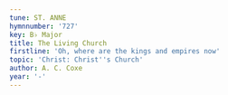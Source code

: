 ```yaml
---
tune: ST. ANNE
hymnnumber: '727'
key: B♭ Major
title: The Living Church
firstline: 'Oh, where are the kings and empires now'
topic: 'Christ: Christ''s Church'
author: A. C. Coxe
year: '-'
---
```

